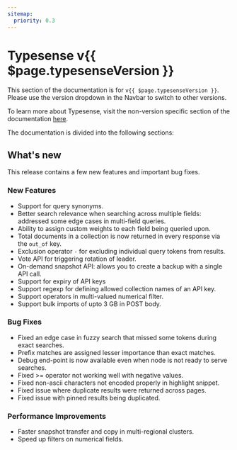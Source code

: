 ```yaml
---
sitemap:
  priority: 0.3
---
```


# Typesense v{{ $page.typesenseVersion }}

This section of the documentation is for `v{{ $page.typesenseVersion }}`. Please use the version dropdown in the Navbar to switch to other versions.

To learn more about Typesense, visit the non-version specific section of the documentation [here](/).

The documentation is divided into the following sections:

<DocsSections />

## What's new

This release contains a few new features and important bug fixes.

### New Features
* Support for query synonyms.
* Better search relevance when searching across multiple fields: addressed some edge cases in multi-field queries.
* Ability to assign custom weights to each field being queried upon.
* Total documents in a collection is now returned in every response via the `out_of` key.
* Exclusion operator `-` for excluding individual query tokens from results.
* Vote API for triggering rotation of leader.
* On-demand snapshot API: allows you to create a backup with a single API call.
* Support for expiry of API keys
* Support regexp for defining allowed collection names of an API key.
* Support operators in multi-valued numerical filter.
* Support bulk imports of upto 3 GB in POST body.

### Bug Fixes
* Fixed an edge case in fuzzy search that missed some tokens during exact searches.
* Prefix matches are assigned lesser importance than exact matches.
* Debug end-point is now available even when node is not ready to serve searches.
* Fixed >= operator not working well with negative values.
* Fixed non-ascii characters not encoded properly in highlight snippet.
* Fixed issue where duplicate results were returned across pages.
* Fixed issue with pinned results being duplicated.

### Performance Improvements
* Faster snapshot transfer and copy in multi-regional clusters.
* Speed up filters on numerical fields.
